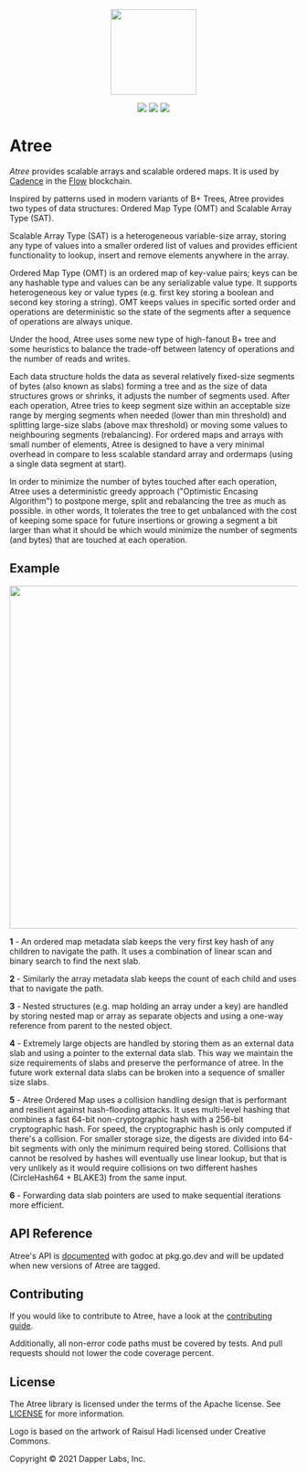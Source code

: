 
<p align="center">
  <img src="https://raw.githubusercontent.com/onflow/atree/ec159f3a81cbc6f1338f7f594987f483ddd1e0bd/files/logo.png" width="150"/>
</p>

<p align="center">
  <a href=https://github.com/onflow/atree/actions?query=workflow%3Aci><img src=https://github.com/onflow/atree/workflows/ci/badge.svg/></a>
  <a href=https://github.com/onflow/atree/actions?query=workflow%3Alinters><img src=https://github.com/onflow/atree/workflows/linters/badge.svg></a>
  <a href=https://github.com/onflow/atree/actions/workflows/codeql-analysis.yml><img src=https://github.com/onflow/atree/actions/workflows/codeql-analysis.yml/badge.svg></a>
</p>

# Atree 

*Atree* provides scalable arrays and scalable ordered maps.  It is used by [Cadence](https://github.com/onflow/cadence) in the [Flow](https://github.com/onflow/flow-go) blockchain.

Inspired by patterns used in modern variants of B+ Trees, Atree provides two types of data structures: Ordered Map Type (OMT) and Scalable Array Type (SAT).

Scalable Array Type (SAT) is a heterogeneous variable-size array, storing any type of values into a smaller ordered list of values and provides efficient functionality to lookup, insert and remove elements anywhere in the array.

Ordered Map Type (OMT) is an ordered map of key-value pairs; keys can be any hashable type and values can be any serializable value type. It supports heterogeneous key or value types (e.g. first key storing a boolean and second key storing a string). OMT keeps values in specific sorted order and operations are deterministic so the state of the segments after a sequence of operations are always unique.

Under the hood, Atree uses some new type of high-fanout B+ tree and some heuristics to balance the trade-off between latency of operations and the number of reads and writes.

Each data structure holds the data as several relatively fixed-size segments of bytes (also known as slabs) forming a tree and as the size of data structures grows or shrinks, it adjusts the number of segments used. After each operation, Atree tries to keep segment size within an acceptable size range by merging segments when needed (lower than min threshold) and splitting large-size slabs (above max threshold) or moving some values to neighbouring segments (rebalancing). For ordered maps and arrays with small number of elements, Atree is designed to have a very minimal overhead in compare to less scalable standard array and ordermaps (using a single data segment at start). 

In order to minimize the number of bytes touched after each operation, Atree uses a deterministic greedy approach ("Optimistic Encasing Algorithm") to postpone merge, split and rebalancing the tree as much as possible. in other words, It tolerates the tree to get unbalanced with the cost of keeping some space for future insertions or growing a segment a bit larger than what it should be which would minimize the number of segments (and bytes) that are touched at each operation.

## Example 

<p align="left">
  <img src="https://raw.githubusercontent.com/onflow/atree/e47e7e8016bd781211c01c6ec423ae9df8a34b72/files/example.jpg" width="600"/>
</p>

**1** - An ordered map metadata slab keeps the very first key hash of any children to navigate the path. It uses a combination of linear scan and binary search to find the next slab.

**2** - Similarly the array metadata slab keeps the count of each child and uses that to navigate the path.

**3** - Nested structures (e.g. map holding an array under a key) are handled by storing nested map or array as separate objects and using a one-way reference from parent to the nested object.

**4** - Extremely large objects are handled by storing them as an external data slab and using a pointer to the external data slab. This way we maintain the size requirements of slabs and preserve the performance of atree. In the future work external data slabs can be broken into a sequence of smaller size slabs. 

**5** - Atree Ordered Map uses a collision handling design that is performant and resilient against hash-flooding attacks. It uses multi-level hashing that combines a fast 64-bit non-cryptographic hash with a 256-bit cryptographic hash. For speed, the cryptographic hash is only computed if there's a collision. For smaller storage size, the digests are divided into 64-bit segments with only the minimum required being stored. Collisions that cannot be resolved by hashes will eventually use linear lookup, but that is very unlikely as it would require collisions on two different hashes (CircleHash64 + BLAKE3) from the same input.

**6** - Forwarding data slab pointers are used to make sequential iterations more efficient.

## API Reference

Atree's API is [documented](https://pkg.go.dev/github.com/onflow/atree#section-documentation) with godoc at pkg.go.dev and will be updated when new versions of Atree are tagged.  

## Contributing

If you would like to contribute to Atree, have a look at the [contributing guide](https://github.com/onflow/atree/blob/main/CONTRIBUTING.md).

Additionally, all non-error code paths must be covered by tests.  And pull requests should not lower the code coverage percent.

## License

The Atree library is licensed under the terms of the Apache license. See [LICENSE](LICENSE) for more information.

Logo is based on the artwork of Raisul Hadi licensed under Creative Commons.

Copyright © 2021 Dapper Labs, Inc.

